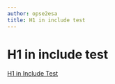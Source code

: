 ```yaml
---
author: opse2esa
title: H1 in include test
---
```


# H1 in include test
[H1 in Include Test](includes/test.md)
